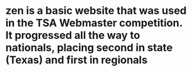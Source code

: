 # zen is a basic website that was used in the TSA Webmaster competition. It progressed all the way to nationals, placing second in state (Texas) and first in regionals
